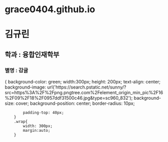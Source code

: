 # grace0404.github.io
<!DOCTYPE html>
<html lang="en">
<head>
    <meta charset="UTF-8">

</head>
<body>
    <h1>김규린</h1>
    <h2>학과 : 융합인재학부</h2>
    <h3>별명 : 감귤</h3> 
    {
            background-color: green;
            width:300px;
            height: 200px;
            text-align: center;
            background-image: url('https://search.pstatic.net/sunny/?src=https%3A%2F%2Fpng.pngtree.com%2Felement_origin_min_pic%2F16%2F09%2F18%2F0957ddf31500c46.jpg&type=sc960_832');
            background-size: cover;
            background-position: center;
            border-radius: 10px;

            padding-top: 40px;
        }
        .wrap{
            width: 300px;
            margin:auto;
        }
</body>
</html>
